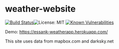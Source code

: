 # weather-website
[![Build Status](https://travis-ci.com/essankov/weather-website.svg?branch=master)](https://travis-ci.com/essankov/weather-website)![License: MIT](https://img.shields.io/badge/License-MIT-blue.svg) [![Known Vulnerabilities](https://snyk.io//test/github/essankov/weather-website/badge.svg?targetFile=package.json)](https://snyk.io//test/github/essankov/weather-website?targetFile=package.json)

Demo:
https://essank-weatherapp.herokuapp.com/

This site uses data from mapbox.com and darksky.net
